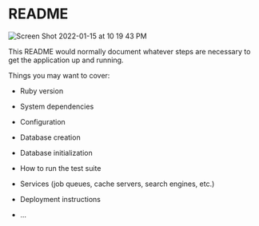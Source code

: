 # README


![Screen Shot 2022-01-15 at 10 19 43 PM](https://user-images.githubusercontent.com/81930253/149648351-d7d7a4b7-721b-4ce1-a493-c875c823c7ed.png)





This README would normally document whatever steps are necessary to get the
application up and running.

Things you may want to cover:

* Ruby version

* System dependencies

* Configuration

* Database creation

* Database initialization

* How to run the test suite

* Services (job queues, cache servers, search engines, etc.)

* Deployment instructions

* ...
